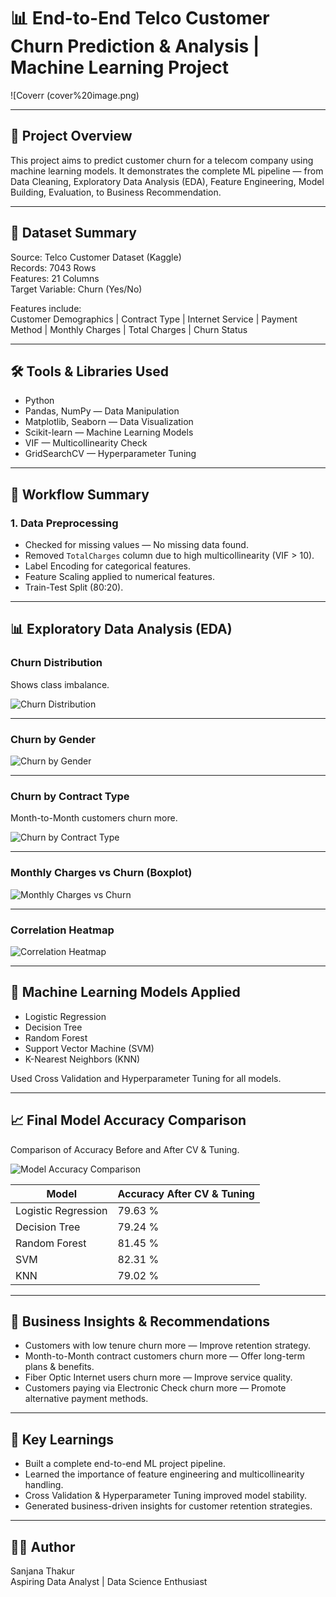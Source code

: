 # 📊 End-to-End Telco Customer Churn Prediction & Analysis | Machine Learning Project

![Coverr (cover%20image.png)


---

## 🧠 Project Overview

This project aims to predict customer churn for a telecom company using machine learning models. It demonstrates the complete ML pipeline — from Data Cleaning, Exploratory Data Analysis (EDA), Feature Engineering, Model Building, Evaluation, to Business Recommendation.

---

## 📁 Dataset Summary

Source: Telco Customer Dataset (Kaggle)  
Records: 7043 Rows  
Features: 21 Columns  
Target Variable: Churn (Yes/No)

Features include:  
Customer Demographics | Contract Type | Internet Service | Payment Method | Monthly Charges | Total Charges | Churn Status  

---

## 🛠 Tools & Libraries Used

- Python  
- Pandas, NumPy — Data Manipulation  
- Matplotlib, Seaborn — Data Visualization  
- Scikit-learn — Machine Learning Models  
- VIF — Multicollinearity Check  
- GridSearchCV — Hyperparameter Tuning  

---

## 🔄 Workflow Summary

### 1. Data Preprocessing
- Checked for missing values — No missing data found.  
- Removed `TotalCharges` column due to high multicollinearity (VIF > 10).  
- Label Encoding for categorical features.  
- Feature Scaling applied to numerical features.  
- Train-Test Split (80:20).  

---

## 📊 Exploratory Data Analysis (EDA)

### Churn Distribution
Shows class imbalance.

![Churn Distribution](Churn%20distribution.png)

---

### Churn by Gender

![Churn by Gender](Churn%20by%20Gender.png)

---

### Churn by Contract Type
Month-to-Month customers churn more.

![Churn by Contract Type](Churn%20by%20Contract%20Type.png)

---

### Monthly Charges vs Churn (Boxplot)

![Monthly Charges vs Churn](Monthly%20Charges%20vs%20Churn%20(Boxplot).png)

---

### Correlation Heatmap

![Correlation Heatmap](Correlation%20Heatmap.png)

---

## 🤖 Machine Learning Models Applied

- Logistic Regression  
- Decision Tree  
- Random Forest  
- Support Vector Machine (SVM)  
- K-Nearest Neighbors (KNN)

Used Cross Validation and Hyperparameter Tuning for all models.

---

## 📈 Final Model Accuracy Comparison

Comparison of Accuracy Before and After CV & Tuning.

![Model Accuracy Comparison](model%20accuracy%20.png)

| Model                | Accuracy After CV & Tuning |
|---------------------|----------------------------|
| Logistic Regression | 79.63 %                   |
| Decision Tree       | 79.24 %                   |
| Random Forest       | 81.45 %                   |
| SVM                 | 82.31 %                   |
| KNN                 | 79.02 %                   |

---

## 📌 Business Insights & Recommendations

- Customers with low tenure churn more — Improve retention strategy.  
- Month-to-Month contract customers churn more — Offer long-term plans & benefits.  
- Fiber Optic Internet users churn more — Improve service quality.  
- Customers paying via Electronic Check churn more — Promote alternative payment methods.  

---

## 🎯 Key Learnings

- Built a complete end-to-end ML project pipeline.  
- Learned the importance of feature engineering and multicollinearity handling.  
- Cross Validation & Hyperparameter Tuning improved model stability.  
- Generated business-driven insights for customer retention strategies.  

---

## 👩‍💻 Author

Sanjana Thakur  
Aspiring Data Analyst | Data Science Enthusiast  

 
 
